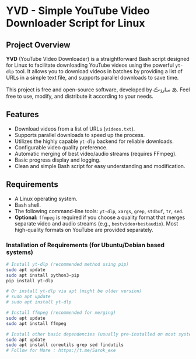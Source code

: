# YVD - Simple YouTube Video Downloader Script for Linux

## Project Overview

**YVD** (YouTube Video Downloader) is a straightforward Bash script designed for Linux to facilitate downloading YouTube videos using the powerful `yt-dlp` tool. It allows you to download videos in batches by providing a list of URLs in a simple text file, and supports parallel downloads to save time.

This project is free and open-source software, developed by سارﯣۥڪ あ. Feel free to use, modify, and distribute it according to your needs.

## Features

* Download videos from a list of URLs (`videos.txt`).
* Supports parallel downloads to speed up the process.
* Utilizes the highly capable `yt-dlp` backend for reliable downloads.
* Configurable video quality preference.
* Automatic merging of best video/audio streams (requires FFmpeg).
* Basic progress display and logging.
* Clean and simple Bash script for easy understanding and modification.

## Requirements

* A Linux operating system.
* Bash shell.
* The following command-line tools: `yt-dlp`, `xargs`, `grep`, `stdbuf`, `tr`, `sed`.
* **Optional:** `ffmpeg` is required if you choose a quality format that merges separate video and audio streams (e.g., `bestvideo+bestaudio`). Most high-quality formats on YouTube are provided separately.

### Installation of Requirements (for Ubuntu/Debian based systems)

```bash
# Install yt-dlp (recommended method using pip)
sudo apt update
sudo apt install python3-pip
pip install yt-dlp

# Or install yt-dlp via apt (might be older version)
# sudo apt update
# sudo apt install yt-dlp

# Install ffmpeg (recommended for merging)
sudo apt update
sudo apt install ffmpeg

# Install other basic dependencies (usually pre-installed on most systems)
sudo apt update
sudo apt install coreutils grep sed findutils
# Follow for More : https://t.me/Sarok_exe
